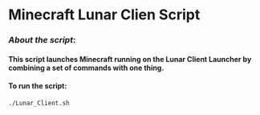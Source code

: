 # Minecraft Lunar Clien Script

### _About the script_:
#### This script launches Minecraft running on the Lunar Client Launcher by combining a set of commands with one thing.

#### To run the script:
```
./Lunar_Client.sh
```

